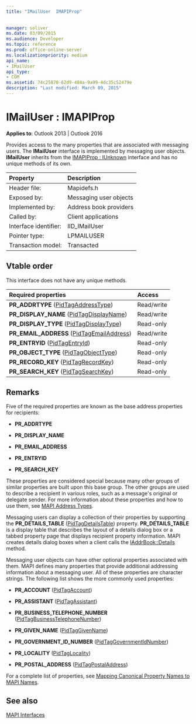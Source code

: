 ```yaml
---
title: "IMailUser  IMAPIProp"
 
 
manager: soliver
ms.date: 03/09/2015
ms.audience: Developer
ms.topic: reference
ms.prod: office-online-server
ms.localizationpriority: medium
api_name:
- IMailUser
api_type:
- COM
ms.assetid: 74c25870-62d9-484a-9a99-4dc35c52479e
description: "Last modified: March 09, 2015"
---
```


# IMailUser : IMAPIProp

  
  
**Applies to**: Outlook 2013 | Outlook 2016 
  
Provides access to the many properties that are associated with messaging users. The **IMailUser** interface is implemented by messaging user objects. **IMailUser** inherits from the [IMAPIProp : IUnknown](imapipropiunknown.md) interface and has no unique methods of its own. 
  
|Property|Description|
|:-----|:-----|
|Header file:  <br/> |Mapidefs.h  <br/> |
|Exposed by:  <br/> |Messaging user objects  <br/> |
|Implemented by:  <br/> |Address book providers  <br/> |
|Called by:  <br/> |Client applications  <br/> |
|Interface identifier:  <br/> |IID_IMailUser  <br/> |
|Pointer type:  <br/> |LPMAILUSER  <br/> |
|Transaction model:  <br/> |Transacted  <br/> |
   
## Vtable order

This interface does not have any unique methods.
  
|**Required properties**|**Access**|
|:-----|:-----|
|**PR_ADDRTYPE** ([PidTagAddressType](pidtagaddresstype-canonical-property.md))  <br/> |Read/write  <br/> |
|**PR_DISPLAY_NAME** ([PidTagDisplayName](pidtagdisplayname-canonical-property.md))  <br/> |Read/write  <br/> |
|**PR_DISPLAY_TYPE** ([PidTagDisplayType](pidtagdisplaytype-canonical-property.md))  <br/> |Read-only  <br/> |
|**PR_EMAIL_ADDRESS** ([PidTagEmailAddress](pidtagemailaddress-canonical-property.md))  <br/> |Read/write  <br/> |
|**PR_ENTRYID** ([PidTagEntryId](pidtagentryid-canonical-property.md))  <br/> |Read-only  <br/> |
|**PR_OBJECT_TYPE** ([PidTagObjectType](pidtagobjecttype-canonical-property.md))  <br/> |Read-only  <br/> |
|**PR_RECORD_KEY** ([PidTagRecordKey](pidtagrecordkey-canonical-property.md))  <br/> |Read-only  <br/> |
|**PR_SEARCH_KEY** ([PidTagSearchKey](pidtagsearchkey-canonical-property.md))  <br/> |Read-only  <br/> |
   
## Remarks

Five of the required properties are known as the base address properties for recipients:
  
- **PR_ADDRTYPE**
    
- **PR_DISPLAY_NAME**
    
- **PR_EMAIL_ADDRESS**
    
- **PR_ENTRYID**
    
- **PR_SEARCH_KEY**
    
These properties are considered special because many other groups of similar properties are built upon this base group. The other groups are used to describe a recipient in various roles, such as a message's original or delegate sender. For more information about these properties and how to use them, see [MAPI Address Types](mapi-address-types.md).
  
Messaging users can display a collection of their properties by supporting the **PR_DETAILS_TABLE** ([PidTagDetailsTable](pidtagdetailstable-canonical-property.md)) property. **PR_DETAILS_TABLE** is a display table that describes the layout of a details dialog box or a tabbed property page that displays recipient property information. MAPI creates details dialog boxes when a client calls the [IAddrBook::Details](iaddrbook-details.md) method. 
  
Messaging user objects can have other optional properties associated with them. MAPI defines many properties that provide additional addressing information about a messaging user. All of these properties are character strings. The following list shows the more commonly used properties:
  
- **PR_ACCOUNT** ([PidTagAccount](pidtagaccount-canonical-property.md)) 
    
- **PR_ASSISTANT** ([PidTagAssistant](pidtagassistant-canonical-property.md)) 
    
- **PR_BUSINESS_TELEPHONE_NUMBER** ([PidTagBusinessTelephoneNumber](pidtagbusinesstelephonenumber-canonical-property.md)) 
    
- **PR_GIVEN_NAME** ([PidTagGivenName](pidtaggivenname-canonical-property.md)) 
    
- **PR_GOVERNMENT_ID_NUMBER** ([PidTagGovernmentIdNumber](pidtaggovernmentidnumber-canonical-property.md)) 
    
- **PR_LOCALITY** ([PidTagLocality](pidtaglocality-canonical-property.md)) 
    
- **PR_POSTAL_ADDRESS** ([PidTagPostalAddress](pidtagpostaladdress-canonical-property.md)) 
    
For a complete list of properties, see [Mapping Canonical Property Names to MAPI Names](mapping-canonical-property-names-to-mapi-names.md).
  
## See also



[MAPI Interfaces](mapi-interfaces.md)


